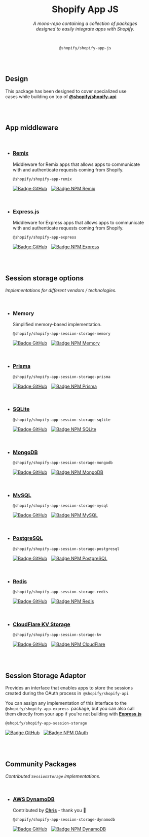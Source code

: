 
<div align = center>

# Shopify App JS

*A mono-repo containing a collection of packages*  
*designed to easily integrate apps with Shopify.*

<br>

```
@shopify/shopify-app-js
```

</div>

<br>
<br>

## Design

This package has been designed to cover specialized use  
cases while building on top of **[@shopify/shopify-api][GitHub API]**

<br>
<br>

## App middleware

<br>

-   ### **[Remix]**

    Middleware for Remix apps that allows apps to communicate  
    with and authenticate requests coming from Shopify.
    
    ```
    @shopify/shopify-app-remix
    ```
    
    [![Badge GitHub]][GitHub Remix]  
    [![Badge NPM Remix]][NPM Remix]

    <br>

-   ### **[Express.js]**

    Middleware for Express apps that allows apps to communicate  
    with and authenticate requests coming from Shopify.

    ```
    @shopify/shopify-app-express
    ```
    
    [![Badge GitHub]][GitHub Express]  
    [![Badge NPM Express]][NPM Express]

<br>
<br>

## Session storage options

*Implementations for different vendors / technologies.*

<br>

-   ### **Memory**

    Simplified memory-based implementation.

    ```
    @shopify/shopify-app-session-storage-memory
    ```
    
    [![Badge GitHub]][GitHub Memory]  
    [![Badge NPM Memory]][NPM Memory]

    <br>
    
-   ### **[Prisma]**

    ```
    @shopify/shopify-app-session-storage-prisma
    ```

    [![Badge GitHub]][GitHub Prisma]  
    [![Badge NPM Prisma]][NPM Prisma]
    
    <br>

-   ### **[SQLite]**

    ```
    @shopify/shopify-app-session-storage-sqlite
    ```
    
    [![Badge GitHub]][GitHub SQLite]  
    [![Badge NPM SQLite]][NPM SQLite]

    <br>

-   ### **[MongoDB]**

    ```
    @shopify/shopify-app-session-storage-mongodb
    ```
    
    [![Badge GitHub]][GitHub MongoDB]  
    [![Badge NPM MongoDB]][NPM MongoDB]

    <br>

-   ### **[MySQL]**

    ```
    @shopify/shopify-app-session-storage-mysql
    ```
    
    [![Badge GitHub]][GitHub MySQL]  
    [![Badge NPM MySQL]][NPM MySQL]

    <br>
    
-   ### **[PostgreSQL]**

    ```
    @shopify/shopify-app-session-storage-postgresql
    ```
    
    [![Badge GitHub]][GitHub PostgreSQL]  
    [![Badge NPM PostgreSQL]][NPM PostgreSQL]

    <br>

-   ### **[Redis]**

    ```
    @shopify/shopify-app-session-storage-redis
    ```
    
    [![Badge GitHub]][GitHub Redis]  
    [![Badge NPM Redis]][NPM Redis]

    <br>

-   ### **[CloudFlare KV Storage]**

    ```
    @shopify/shopify-app-session-storage-kv
    ```
    
    [![Badge GitHub]][GitHub CloudFlare]  
    [![Badge NPM CloudFlare]][NPM CloudFlare]

<br>
<br>

## Session Storage Adaptor

Provides an interface that enables apps to store the sessions  
created during the OAuth process in  `@shopify/shopify-api`

You can assign any implementation of this interface to the  
`@shopify/shopify-app-express`  package, but you can also call  
them directly from your app if you're not building with **[Express.js]**

```
@shopify/shopify-app-session-storage
```

[![Badge GitHub]][GitHub OAuth]  
[![Badge NPM OAuth]][NPM OAuth]

<br>
<br>

## Community Packages

*Contributed `SessionStorage` implementations.*

<br>

-   ### **[AWS DynamoDB]**

    Contributed by **[Chris]** - thank you :clap:

    ```
    @shopify/shopify-app-session-storage-dynamodb
    ```
    
    [![Badge GitHub]][GitHub DynamoDB]  
    [![Badge NPM DynamoDB]][NPM DynamoDB] 

<br>


<!----------------------------------------------------------------------------->

[CloudFlare KV Storage]: https://www.cloudflare.com/products/workers-kv
[AWS DynamoDB]: https://aws.amazon.com/dynamodb/
[PostgreSQL]: https://www.postgresql.org
[Express.js]: https://expressjs.com
[MongoDB]: https://www.mongodb.com/home
[Prisma]: https://www.prisma.io/
[SQLite]: https://www.sqlite.org
[Chris]: https://github.com/zirkelc
[MySQL]: https://www.mysql.com
[Remix]: https://remix.run
[Redis]: https://redis.io


[GitHub CloudFlare]: packages/shopify-app-session-storage-kv
[GitHub PostgreSQL]: packages/shopify-app-session-storage-postgresql
[GitHub DynamoDB]: packages/shopify-app-session-storage-dynamodb
[GitHub MongoDB]: packages/shopify-app-session-storage-mongodb
[GitHub Express]: packages/shopify-app-express
[GitHub SQLite]: packages/shopify-app-session-storage-sqlite
[GitHub Memory]: packages/shopify-app-session-storage-memory
[GitHub Prisma]: packages/shopify-app-session-storage-prisma
[GitHub Redis]: packages/shopify-app-session-storage-redis
[GitHub MySQL]: packages/shopify-app-session-storage-mysql
[GitHub OAuth]: packages/shopify-app-session-storage
[GitHub Remix]: packages/shopify-app-remix
[GitHub API]: https://github.com/Shopify/shopify-api-js


[NPM PostgreSQL]: https://www.npmjs.com/package/@shopify/shopify-app-session-storage-postgresql
[NPM CloudFlare]: https://www.npmjs.com/package/@shopify/shopify-app-session-storage-kv
[NPM DynamoDB]: https://www.npmjs.com/package/@shopify/shopify-app-session-storage-dynamodb
[NPM MongoDB]: https://www.npmjs.com/package/@shopify/shopify-app-session-storage-mongodb
[NPM Express]: https://www.npmjs.com/package/@shopify/shopify-app-express
[NPM Memory]: https://www.npmjs.com/package/@shopify/shopify-app-session-storage-memory
[NPM SQLite]: https://www.npmjs.com/package/@shopify/shopify-app-session-storage-sqlite
[NPM Prisma]: https://www.npmjs.com/package/@shopify/shopify-app-session-storage-prisma
[NPM Redis]: https://www.npmjs.com/package/@shopify/shopify-app-session-storage-redis
[NPM MySQL]: https://www.npmjs.com/package/@shopify/shopify-app-session-storage-mysql
[NPM OAuth]: https://www.npmjs.com/package/@shopify/shopify-app-session-storage
[NPM Remix]: https://www.npmjs.com/package/@shopify/shopify-app-remix


[Badge GitHub]: https://img.shields.io/badge/GitHub-222222?style=for-the-badge&logoColor=white&logo=GitHub


[Badge NPM PostgreSQL]: https://img.shields.io/npm/v/%40shopify%2Fshopify-app-session-storage-postgresql?style=for-the-badge&logo=NPM&labelColor=CB3837&color=a82d2d
[Badge NPM CloudFlare]: https://img.shields.io/npm/v/%40shopify%2Fshopify-app-session-storage-kv?style=for-the-badge&logo=NPM&labelColor=CB3837&color=a82d2d
[Badge NPM DynamoDB]: https://img.shields.io/npm/v/%40shopify%2Fshopify-app-session-storage-dynamodb?style=for-the-badge&logo=NPM&labelColor=CB3837&color=a82d2d
[Badge NPM MongoDB]: https://img.shields.io/npm/v/%40shopify%2Fshopify-app-session-storage-mongodb?style=for-the-badge&logo=NPM&labelColor=CB3837&color=a82d2d
[Badge NPM Express]: https://img.shields.io/npm/v/%40shopify%2Fshopify-app-express?style=for-the-badge&logo=NPM&labelColor=CB3837&color=a82d2d
[Badge NPM Memory]: https://img.shields.io/npm/v/%40shopify%2Fshopify-app-session-storage-memory?style=for-the-badge&logo=NPM&labelColor=CB3837&color=a82d2d
[Badge NPM SQLite]: https://img.shields.io/npm/v/%40shopify%2Fshopify-app-session-storage-sqlite?style=for-the-badge&logo=NPM&labelColor=CB3837&color=a82d2d
[Badge NPM Prisma]: https://img.shields.io/npm/v/%40shopify%2Fshopify-app-session-storage-prisma?style=for-the-badge&logo=NPM&labelColor=CB3837&color=a82d2d
[Badge NPM Redis]: https://img.shields.io/npm/v/%40shopify%2Fshopify-app-session-storage-redis?style=for-the-badge&logo=NPM&labelColor=CB3837&color=a82d2d
[Badge NPM MySQL]: https://img.shields.io/npm/v/%40shopify%2Fshopify-app-session-storage-mysql?style=for-the-badge&logo=NPM&labelColor=CB3837&color=a82d2d
[Badge NPM OAuth]: https://img.shields.io/npm/v/%40shopify%2Fshopify-app-session-storage?style=for-the-badge&logo=NPM&labelColor=CB3837&color=a82d2d
[Badge NPM Remix]: https://img.shields.io/npm/v/%40shopify%2Fshopify-app-remix?style=for-the-badge&logo=NPM&labelColor=CB3837&color=a82d2d

